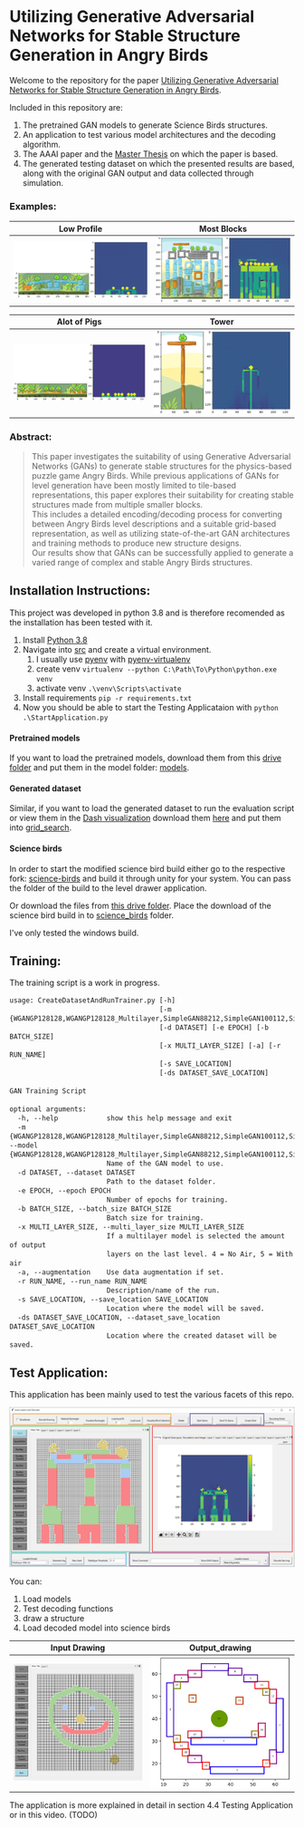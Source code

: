 
# Utilizing Generative Adversarial Networks for Stable Structure Generation in Angry Birds

Welcome to the repository for the paper [Utilizing Generative Adversarial Networks for Stable Structure Generation in Angry Birds](./AAAI_Utilizing-Generative-Adversarial-Networks-for-Stable-Structure-Generation-in-Angry-Birds.pdf).

Included in this repository are:   
1. The pretrained GAN models to generate Science Birds structures.
2. An application to test various model architectures and the decoding algorithm.
3. The AAAI paper and the [Master Thesis](./Frederic_Abraham-Master_Thesis-Stable__Structure_Generation_with_GANs-signed.pdf) on which the paper is based.
4. The generated testing dataset on which the presented results are based, along with the original GAN output and data collected through simulation.

### Examples:

| Low Profile | Most Blocks |
|------------|------------------------------------------------|
| ![Low Profile](./images/created_structures/LowProfile/1_low_profile_page_0.png) | ![Most Blocks](./images/created_structures/NoBlocksDestroyedMostBlocks/0_block_new_page_0.png) |

| Alot of Pigs | Tower |
|------------|------------------------------------------------|
| ![Alot of Pigs](./images/created_structures/PigAmount/23_pig_amount_new_page_0.png) | ![Most Blocks](./images/created_structures/Tower/1_towers_page_0.png) |

### Abstract:  
> This paper investigates the suitability of using Generative Adversarial Networks (GANs) to generate stable structures for the physics-based puzzle game Angry Birds. 
> While previous applications of GANs for level generation have been mostly limited to tile-based representations, this paper explores their suitability for creating stable structures made from multiple smaller blocks.   
> This includes a detailed encoding/decoding process for converting between Angry Birds level descriptions and a suitable grid-based representation, as well as utilizing state-of-the-art GAN architectures and training methods to produce new structure designs.  
> Our results show that GANs can be successfully applied to generate a varied range of complex and stable Angry Birds structures. 

## Installation Instructions:

This project was developed in python 3.8 and is therefore recomended as the installation has been tested with it. 


1. Install [Python 3.8](https://www.python.org/downloads/release/python-380/)
1. Navigate into [src](./src/) and create a virtual environment.
   1.  I usually use [pyenv](https://github.com/pyenv/pyenv) with [pyenv-virtualenv](https://github.com/pyenv/pyenv-virtualenv)
   1. create venv `virtualenv --python C:\Path\To\Python\python.exe venv`
   1. activate venv `.\venv\Scripts\activate`
1. Install requirements `pip -r requirements.txt`
1. Now you should be able to start the Testing Applicataion with `python .\StartApplication.py`


#### Pretrained models 
If you want to load the pretrained models, download them from this [drive folder](https://drive.google.com/drive/folders/1veidxtf0s1Lwqk-Qj7wzvI2z9Rd3jzRf?usp=drive_link) and put them in the model folder: [models](./models/).   

#### Generated dataset
Similar, if you want to load the generated dataset to run the evaluation script or view them in the [Dash visualization](https://dash.plotly.com/) download them [here](https://drive.google.com/drive/folders/1ob5ER3G-tJsDz0ypG5nax6Yq6ao4jkSA?usp=drive_link) and put them into [grid_search](./src/resources/data/eval/grid_search/).

#### Science birds
In order to start the modified science bird build either go to the respective fork: [science-birds](https://github.com/Blaxzter/science-birds) and build it through unity for your system.
You can pass the folder of the build to the level drawer application.

Or download the files from [this drive folder](https://drive.google.com/drive/folders/1CG9PXbvpv-ICWu9aTqlYnBe6eqvWCU6R?usp=drive_link).
Place the download of the science bird build in to [science_birds](./src/resources/science_birds/) folder.

I've only tested the windows build. 

## Training:

The training script is a work in progress.

```
usage: CreateDatasetAndRunTrainer.py [-h]
                                     [-m {WGANGP128128,WGANGP128128_Multilayer,SimpleGAN88212,SimpleGAN100112,SimpleGAN100116}]
                                     [-d DATASET] [-e EPOCH] [-b BATCH_SIZE]
                                     [-x MULTI_LAYER_SIZE] [-a] [-r RUN_NAME]
                                     [-s SAVE_LOCATION]
                                     [-ds DATASET_SAVE_LOCATION]

GAN Training Script

optional arguments:
  -h, --help            show this help message and exit
  -m {WGANGP128128,WGANGP128128_Multilayer,SimpleGAN88212,SimpleGAN100112,SimpleGAN100116}, --model {WGANGP128128,WGANGP128128_Multilayer,SimpleGAN88212,SimpleGAN100112,SimpleGAN100116}
                        Name of the GAN model to use.
  -d DATASET, --dataset DATASET
                        Path to the dataset folder.
  -e EPOCH, --epoch EPOCH
                        Number of epochs for training.
  -b BATCH_SIZE, --batch_size BATCH_SIZE
                        Batch size for training.
  -x MULTI_LAYER_SIZE, --multi_layer_size MULTI_LAYER_SIZE
                        If a multilayer model is selected the amount of output
                        layers on the last level. 4 = No Air, 5 = With air
  -a, --augmentation    Use data augmentation if set.
  -r RUN_NAME, --run_name RUN_NAME
                        Description/name of the run.
  -s SAVE_LOCATION, --save_location SAVE_LOCATION
                        Location where the model will be saved.
  -ds DATASET_SAVE_LOCATION, --dataset_save_location DATASET_SAVE_LOCATION
                        Location where the created dataset will be saved.

```

## Test Application:

This application has been mainly used to test the various facets of this repo.

![Application](./images/application/FullSizeApplication.png)

You can:
1. Load models
1. Test decoding functions
1. draw a structure
1. Load decoded model into science birds

| Input Drawing | Output_drawing |
|------------|------------------------------------------------|
| ![Input Drawing](./images/application/Smily.png) | ![Output_drawing](./images/application/SmilyDecoded.png) |

The application is more explained in detail in section 4.4 Testing Application or in this video. (TODO)